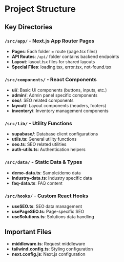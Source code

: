 # Project Structure

## Key Directories

### `/src/app/` - Next.js App Router Pages
- **Pages**: Each folder = route (page.tsx files)
- **API Routes**: `/api/` folder contains backend endpoints
- **Layout**: layout.tsx files for shared layouts
- **Special Files**: loading.tsx, error.tsx, not-found.tsx

### `/src/components/` - React Components
- **ui/**: Basic UI components (buttons, inputs, etc.)
- **admin/**: Admin panel specific components
- **seo/**: SEO related components
- **layout/**: Layout components (headers, footers)
- **inventory/**: Inventory management components

### `/src/lib/` - Utility Functions
- **supabase/**: Database client configurations
- **utils.ts**: General utility functions
- **seo.ts**: SEO related utilities
- **auth-utils.ts**: Authentication helpers

### `/src/data/` - Static Data & Types
- **demo-data.ts**: Sample/demo data
- **industry-data.ts**: Industry specific data
- **faq-data.ts**: FAQ content

### `/src/hooks/` - Custom React Hooks
- **useSEO.ts**: SEO data management
- **usePageSEO.ts**: Page-specific SEO
- **useSolutions.ts**: Solutions data handling

## Important Files
- **middleware.ts**: Request middleware
- **tailwind.config.ts**: Styling configuration
- **next.config.js**: Next.js configuration